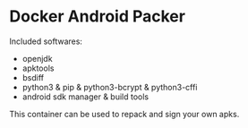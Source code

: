 # Docker Android Packer

Included softwares:

* openjdk
* apktools
* bsdiff
* python3 & pip & python3-bcrypt & python3-cffi
* android sdk manager & build tools

This container can be used to repack and sign your own apks.
